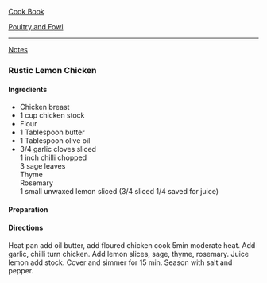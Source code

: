 [Cook Book](https://github.com/vmsmith/CookBook/blob/master/README.md)  

[Poultry and Fowl]()  

-----  

[Notes](https://github.com/vmsmith/CookBook/blob/master/notes.md)  

### Rustic Lemon Chicken 

#### Ingredients  

* Chicken breast  
* 1 cup chicken stock  
* Flour    
* 1 Tablespoon butter  
* 1 Tablespoon olive oil  
* 3/4 garlic cloves sliced   
1 inch chilli chopped   
3 sage leaves  
Thyme  
Rosemary  
1 small unwaxed lemon sliced (3/4 sliced 1/4 saved for juice)  

#### Preparation  


#### Directions  


Heat pan add oil butter, add floured chicken cook 5min moderate heat. Add garlic, chilli turn chicken. Add lemon slices, sage, thyme, rosemary. Juice lemon add stock. Cover and simmer for 15 min. Season with salt and pepper.
